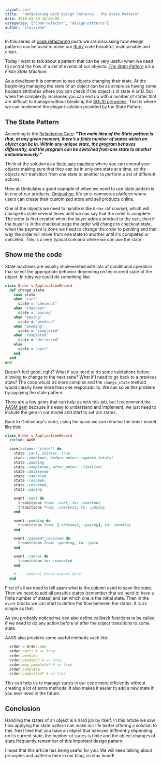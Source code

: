 ```yaml
---
layout: post
title:  "Refactoring with Design Patterns - The State Pattern"
date: 2019-02-20 10:00:00
categories: ["code-refactor", "design-patterns"]
author: "cleiviane"
---
```


In this series of [code refactoring](https://www.ombulabs.com/blog/tags/code-refactor) posts we are discussing how design patterns can be used to make our [Ruby](https://www.ruby-lang.org/en/) code beautiful, maintainable and clean.

Today I want to talk about a pattern that can be very useful when we need to control the flow of a set of events of our objects: *[The State Pattern](http://wiki.c2.com/?StatePattern)* a.k.a *Finite State Machine*.

As a developer it is common to see objects changing their state. At the beginning managing the state of an object can be as simple as having some boolean attributes where you can check if the object is in state A or B. But when the complexity increases you can end up with a number of states that are difficult to manage without breaking the [SOLID principles](http://butunclebob.com/ArticleS.UncleBob.PrinciplesOfOod). That is where we can implement the elegant solution provided by the State Pattern.

<!--more-->

## The State Pattern

According to the [Refactoring Guru](https://refactoring.guru/design-patterns/state): <strong>_"The main idea of the State pattern is that, at any given moment, there’s a finite number of states which an object can be in. Within any unique state, the program behaves differently, and the program can be switched from one state to another instantaneously."_</strong>

Think of the solution as a [finite sate machine](https://brilliant.org/wiki/finite-state-machines/) where you can control your objects making sure that they can be in only one state at a time, so the objects will transition from one state to another to perform a set of different actions.

Here at Ombulabs a good example of when we need to use state pattern is in one of our products, [Ombushop](https://www.ombushop.com). It's an e-commerce platform where users can create their customized store and sell products online.

One of the objects we need to handle is the `Order` (of course), which will change its state several times until we can say that the order is complete. The order is first created when the buyer adds a product to the cart, then if the buyer is in the checkout page the order will change to checkout state, when the payment is done we need to change the order to pending and that way the order will move from one state to another until it's completed or canceled. This is a very typical scenario where we can use the state.

<!--more-->

## Show me the code

State machines are usually implemented with lots of conditional operators that select the appropriate behavior depending on the current state of the object. In ruby we could do something like:

```ruby
class Order < ApplicationRecord
  def change_state
    case state
    when "cart"
      state = "checkout"
    when "checkout"
      state = "paying"
    when "paying"
      state = "pending"
    when "pending"
      state = "completed"
    when "completed"
      state = "delivered"
    else
      state = "cart"
    end
  end
end
```

Doesn't feel good, right? What if you need to do some validations before allowing to change to the next state? What if I need to go back to a previous state? The code would be more complex and the `change_state` method would clearly have more than one responsibility. We can solve this problem by applying the state pattern.

There are a few gems that can help us with this job, but I recommend the [AASM gem](https://github.com/aasm/aasm) because it's easy to understand and implement, we just need to include the gem in our model and start to set our states:

Back to Ombushop's code, using the aasm we can refactor the `Order` model like this:

```ruby
class Order < ApplicationRecord
  include AASM

  aasm(column: 'state') do
    state :cart, initial: true
    state :checkout, before_enter: :update_totals!
    state :pending
    state :completed, after_enter: :finalize!
    state :delivered
    state :canceled
    state :resumed,
    state :returned,
    state :paying

    event :next do
      transitions from: :cart, to: :checkout
      transitions from: :checkout, to: :paying
    end

    event :pending do
      transitions from: [:checkout, :paying], to: :pending
    end

    event :payment_received do
      transitions from: :pending, to: :paid
    end

    event :cancel do
      transitions to: :canceled
    end

    # ... several other events here
  end
```

First of all we need to tell aasm what is the column used to save the state. Then we need to add all possible states (remember that we need to have a finite number of states) and set which one is the initial state. Then in the `event` blocks we can start to define the flow between the states. It is as simple as that.

As you probably noticed we can also define callback functions to be called if we need to do any action before or after the object transitions to some state.

AASS also provides some useful methods such like:

```ruby
  order = Order.new
  order.cart? # => true
  order.pending
  order.pending? # => true
  order.may_complete? # => true
  order.complete
  order.completed? # => true
```

This can help us to manage states in our code more efficiently without creating a lot of extra methods. It also makes it easier to add a new state if you ever need in the future.

## Conclusion
Handling the states of an object is a hard job by itself. In this article we saw how applying the state pattern can make our life better offering a solution to this. Next time that you have an object that behaves differently depending on its current state, the number of states is finite and the object changes of state frequently remember of this important design pattern.

I hope that this article has being useful for you. We will keep talking about principles and patterns here in our blog, so stay tuned!
